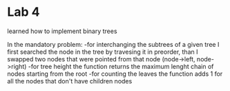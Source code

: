 # Lab 4

learned how to implement binary trees

In the mandatory problem: 
	-for interchanging the subtrees of a given tree I first searched the node in 	     the tree by travesing it in preorder, than I swapped two nodes that were
	 pointed from that node (node->left, node->right)
	-for tree height the function returns the maximum lenght chain of nodes
	 starting from the root
	-for counting the leaves the function adds 1 for all the nodes that don't
	 have children nodes
